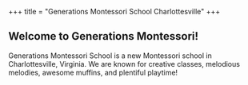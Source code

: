 +++
title = "Generations Montessori School Charlottesville"
+++

## Welcome to Generations Montessori!

Generations Montessori School is a new Montessori school in
Charlottesville, Virginia.  We are known for creative classes, melodious
melodies, awesome muffins, and plentiful playtime!

